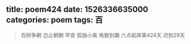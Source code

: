 title: poem424
date: 1526336635000
categories: poem
tags: 百
---
> 百舸争朝
岂止朝朝
早安
孤独小美
格致别趣
六点起床第424天 迟到29天